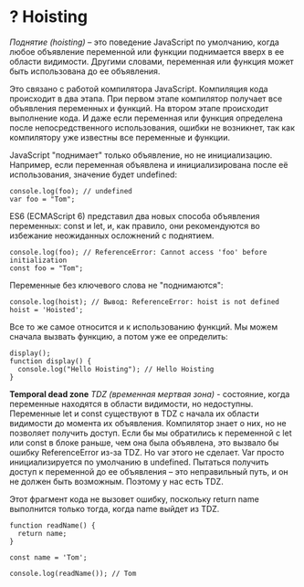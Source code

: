 # ? Hoisting

_Поднятие (hoisting)_ – это поведение JavaScript по умолчанию, когда любое объявление переменной или функции поднимается вверх в ее области видимости. Другими словами, переменная или функция может быть использована до ее объявления.

Это связано с работой компилятора JavaScript. Компиляция кода происходит в два этапа. При первом этапе компилятор получает все объявления переменных и функций.  На втором этапе происходит выполнение кода. И даже если переменная или функция определена после непосредственного использования, ошибки не возникнет, так как компилятору уже известны все переменные и функции.

JavaScript "поднимает" только объявление, но не инициализацию. Например, если переменная объявлена и инициализирована после её использования, значение будет undefined:

~~~
console.log(foo); // undefined
var foo = "Tom";
~~~

ES6 (ECMAScript 6) представил два новых способа объявления переменных: const и let, и, как правило, они рекомендуются во избежание неожиданных осложнений с поднятием.

~~~
console.log(foo); // ReferenceError: Cannot access 'foo' before initialization
const foo = "Tom";
~~~

Переменные без ключевого слова не "поднимаются":

~~~
console.log(hoist); // Вывод: ReferenceError: hoist is not defined
hoist = 'Hoisted';
~~~

Все то же самое относится и к использованию функций. Мы можем сначала вызвать функцию, а потом уже ее определить:

~~~
display();
function display() {
  console.log("Hello Hoisting"); // Hello Hoisting
}
~~~

__Temporal dead zone__
_TDZ (временная мертвая зона)_ - состояние, когда переменные находятся в области видимости, но недоступны.
Переменные let и const существуют в TDZ с начала их области видимости до момента их объявления. Компилятор знает о них, но не позволяет получить доступ. Если бы мы обратились к переменной c let или const в блоке раньше, чем она была объявлена, это вызвало бы ошибку ReferenceError из-за TDZ. Но var этого не сделает. Var просто инициализируется по умолчанию в undefined.
Пытаться получить доступ к переменной до ее объявления – это неправильный путь, и он не должен быть возможным. Поэтому у нас есть TDZ.

Этот фрагмент кода не вызовет ошибку, поскольку return name выполнится только тогда, когда name выйдет из TDZ.

~~~
function readName() {
  return name;
}

const name = 'Tom';

console.log(readName()); // Tom
~~~
